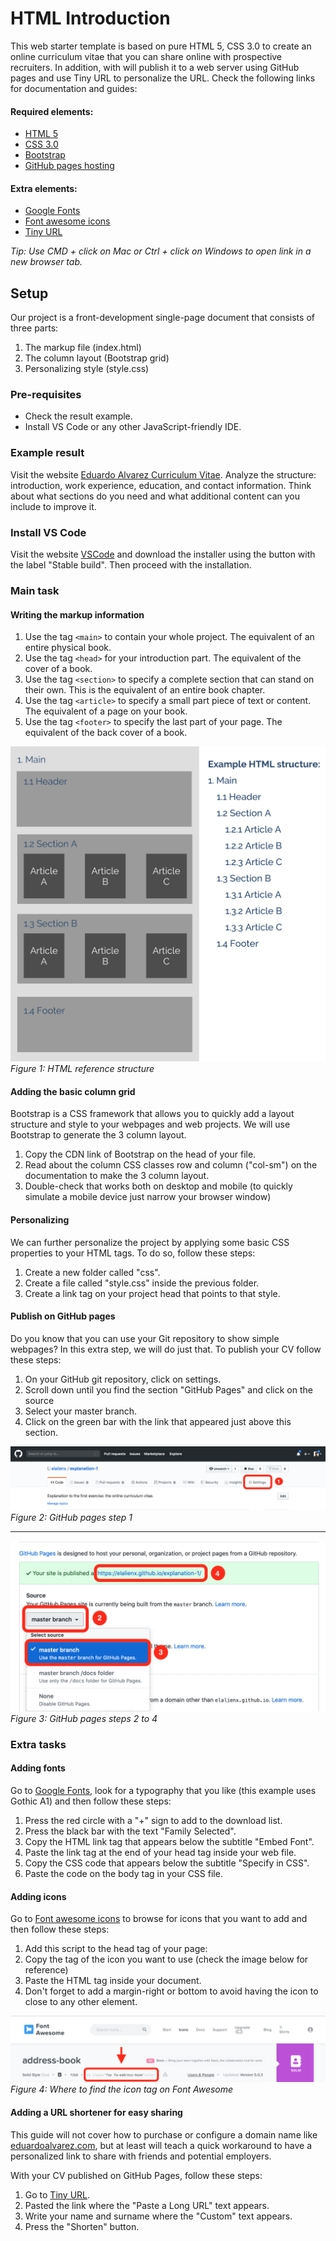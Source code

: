# HTML Introduction
This web starter template is based on pure HTML 5, CSS 3.0 to create an online curriculum vitae that you can share online with prospective recruiters. In addition, with will publish it to a web server using GitHub pages and use Tiny URL to personalize the URL. Check the following links for documentation and guides:

#### Required elements:
- [HTML 5](https://www.w3schools.com/html/html5_intro.asp)
- [CSS 3.0](https://www.w3schools.com/css/)
- [Bootstrap](https://getbootstrap.com)
- [GitHub pages hosting](https://pages.github.com)

#### Extra elements:
- [Google Fonts](https://fonts.google.com)
- [Font awesome icons](https://fontawesome.com)
- [Tiny URL](https://tiny.cc)

*Tip: Use CMD + click on Mac or Ctrl + click on Windows to open link in a new browser tab.*

## Setup
Our project is a front-development single-page document that consists of three parts:
1. The markup file (index.html)
2. The column layout (Bootstrap grid)
3. Personalizing style (style.css)

### Pre-requisites
- Check the result example.
- Install VS Code or any other JavaScript-friendly IDE.

### Example result
Visit the website [Eduardo Alvarez Curriculum Vitae](http://tiny.cc/eduardo-cv). Analyze the structure: introduction, work experience, education, and contact information. Think about what sections do you need and what additional content can you include to improve it.

### Install VS Code
Visit the website [VSCode](https://code.visualstudio.com) and download the installer using the button with the label "Stable build". Then proceed with the installation.

### Main task
#### Writing the markup information
1. Use the tag `<main>` to contain your whole project. The equivalent of an entire physical book.
2. Use the tag `<head>` for your introduction part. The equivalent of the cover of a book.
3. Use the tag `<section>` to specify a complete section that can stand on their own. This is the equivalent of an entire book chapter.
4. Use the tag `<article>` to specify a small part piece of text or content. The equivalent of a page on your book.
5. Use the tag `<footer>` to specify the last part of your page. The equivalent of the back cover of a book.

![HTML reference structure](./images/html-structure.png)
*Figure 1: HTML reference structure*

#### Adding the basic column grid
Bootstrap is a CSS framework that allows you to quickly add a layout structure and style to your webpages and web projects. We will use Bootstrap to generate the 3 column layout.
1. Copy the CDN link of Bootstrap on the head of your file.
2. Read about the column CSS classes row and column ("col-sm") on the documentation to make the 3 column layout.
3. Double-check that works both on desktop and mobile (to quickly simulate a mobile device just narrow your browser window)

#### Personalizing
We can further personalize the project by applying some basic CSS properties to your HTML tags. To do so, follow these steps:
1. Create a new folder called "css".
2. Create a file called "style.css" inside the previous folder.
3. Create a link tag on your project head that points to that style.

#### Publish on GitHub pages
Do you know that you can use your Git repository to show simple webpages? In this extra step, we will do just that. To publish your CV follow these steps:
1. On your GitHub git repository, click on settings.
2. Scroll down until you find the section "GitHub Pages" and click on the source
3. Select your master branch.
4. Click on the green bar with the link that appeared just above this section.

![GitHub pages step 1](./images/github-1.png)
*Figure 2: GitHub pages step 1*

---

![GitHub pages step 2-4](./images/github-2.png)
*Figure 3: GitHub pages steps 2 to 4*

### Extra tasks
#### Adding fonts
Go to [Google Fonts](https://fonts.google.com), look for a typography that you like (this example uses Gothic A1) and then follow these steps:
1. Press the red circle with a "+" sign to add to the download list.
2. Press the black bar with the text "Family Selected".
3. Copy the HTML link tag that appears below the subtitle "Embed Font".
4. Paste the link tag at the end of your head tag inside your web file.
5. Copy the CSS code that appears below the subtitle "Specify in CSS".
6. Paste the code on the body tag in your CSS file.

#### Adding icons
Go to [Font awesome icons](https://fontawesome.com) to browse for icons that you want to add and then follow these steps:
1. Add this script to the head tag of your page: <script src="https://kit.fontawesome.com/86134dd369.js" crossorigin="anonymous"></script>
2. Copy the tag of the icon you want to use (check the image below for reference)
3. Paste the HTML tag inside your document.
4. Don't forget to add a margin-right or bottom to avoid having the icon to close to any other element.

![Font awesome tag](./images/font-awesome.png)
*Figure 4: Where to find the icon tag on Font Awesome*

#### Adding a URL shortener for easy sharing
This guide will not cover how to purchase or configure a domain name like [eduardoalvarez.com](http://www.eduardoalvarez.com), but at least will teach a quick workaround to have a personalized link to share with friends and potential employers.

With your CV published on GitHub Pages, follow these steps:
1. Go to [Tiny URL](https://tiny.cc). 
2. Pasted the link where the "Paste a Long URL" text appears.
3. Write your name and surname where the "Custom" text appears.
4. Press the "Shorten" button.